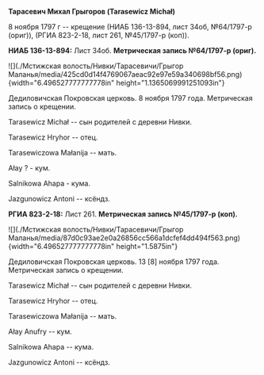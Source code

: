 **Тарасевич Михал Грыгоров (Tarasewicz Michał)**

8 ноября 1797 г -- крещение (НИАБ 136-13-894, лист 34об, №64/1797-р
(ориг)), (РГИА 823-2-18, лист 261, №45/1797-р (коп)).

**НИАБ 136-13-894:** Лист 34об. **Метрическая запись №64/1797-р
(ориг).**

![](./Мстижская волость/Нивки/Тарасевичи/Грыгор Маланья/media/425cd0d14f4769067aeac92e97e59a340698bf56.png){width="6.496527777777778in"
height="1.1365069991251093in"}

Дедиловичская Покровская церковь. 8 ноября 1797 года. Метрическая запись
о крещении.

Tarasewicz Michał -- сын родителей с деревни Нивки.

Tarasewicz Hryhor -- отец.

Tarasewiczowa Małanija -- мать.

Ałay ? - кум.

Salnikowa Ahapa - кума.

Jazgunowicz Antoni -- ксёндз.

**РГИА 823-2-18:** Лист 261. **Метрическая запись №45/1797-р (коп).**

![](./Мстижская волость/Нивки/Тарасевичи/Грыгор Маланья/media/87d0c93ae2e0a26856cc566a1dcfef4dd494f563.png){width="6.496527777777778in"
height="1.5875in"}

Дедиловичская Покровская церковь. 13 \[8\] ноября 1797 года. Метрическая
запись о крещении.

Tarasewicz Michał -- сын родителей с деревни Нивки.

Tarasewicz Hryhor -- отец.

Tarasewiczowa Małanija -- мать.

Ałay Anufry -- кум.

Salnikowa Ahapa -- кума.

Jazgunowicz Antoni -- ксёндз.

